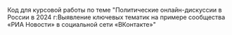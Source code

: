 Код для курсовой работы по теме "Политические онлайн-дискуссии в России в 2024 г:Выявление ключевых тематик на примере сообщества «РИА Новости» в социальной сети «ВКонтакте»"
